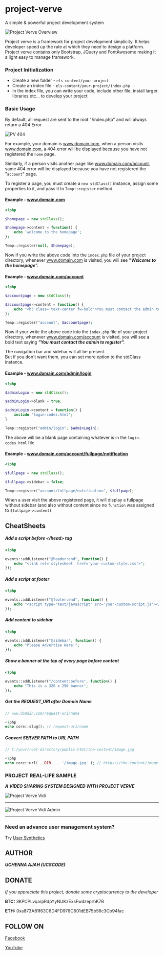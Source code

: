 # project-verve
A simple &amp; powerful project development system

![Project Verve Overview](https://i.imgur.com/z2xxIEj.png "Project verve overview")

Project verve is a framework for project development simplicity. It helps developer speed up the rate at which they need to design a platform. Project verve contains only Bootstrap, JQuery and FontAwesome making it a light easy to manage framework.

### Project Initialization

- Create a new folder - ```els-content/your-project```
- Create an index file - ```els-content/your-project/index.php```
- In the index file, you can write your code, include other file, install larger libraries etc... to develop your project

### Basic Usage

By default, all request are sent to the root "/index.php" and will always return a 404 Error.

![PV 404](https://i.imgur.com/lGqc4mh.png "Project Verve 404 Display")

For example, your domain is www.domain.com, when a person visits www.domain.com, a 404 error will be displayed because you have not registered the ```home``` page.

Similarly, if a person visits another page like www.domain.com/account, same 404 error will be displayed because you have not registered the "```account```" page.

To register a page, you must create a ```new stdClass()``` instance, assign some properties to it, and pass it to ```Temp::register``` method. 

#### Example - www.domain.com

```php
<?php 

$homepage = new stdClass();

$homepage->content = function() {
	echo 'welcome to the homepage';
};

Temp::register(null, $homepage);
```

Now if you write the above code into the ```index.php``` file of your project directory, whenever www.domain.com is visited, you will see ***"Welcome to the homepage".***

#### Example - www.domain.com/account

```php
<?php 

$accountpage = new stdClass();

$accountpage->content = function() {
	echo "<h3 class='text-center fw-bold'>You must contact the admin to register</h3>"
};

Temp::register("account", $accountpage);
```

Now if your write the above code into the ```index.php``` file of your project directory, whenever www.domain.com/account is visited, you will see a bold text saying ***"You must contact the admin to register".***


The navigation bar and sidebar will all be present.\
But if you don't want them, you can set more option to the stdClass instance.

#### Example - www.domain.com/admin/login

```php
<?php 

$adminLogin = new stdClass();

$adminLogin->blank = true;

$adminLogin->content = function() {
	include 'login-codes.html';
}

Temp::register("admin/login", $adminLogin);
```

The above will be a blank page containing whatever is in the ```login-codes.html``` file

#### Example - www.domain.com/account/fullpage/notification

```php
<?php

$fullpage = new stdClass();

$fullpage->sidebar = false;

Temp::register("account/fullpage/notification", $fullpage);
```

When a user visit the above registered page, it will display a fullpage without sidebar (and also without content since no ```function``` was assigned to ```$fullpage->content```)


## CheatSheets

##### Add a script before &lt;/head&gt; tag

```php
<?php

events::addListener("@header:end", function() {
	echo "<link rel='stylesheet' href='your-custom-style.css'>";
});
```

##### Add a script at footer

```php
<?php

events::addListener("@footer:end", function() {
	echo "<script type='text/javascript' src='your-custom-script.js'></script>";
});
```

##### Add content to sidebar

```php
<?php

events::addListener("@sidebar", function() {
	echo "Please Advertise Here!";
});
```

##### Show a banner at the top of every page before content

```php
<?php

events::addListener("/content:before", function() {
	echo "This is a 320 x 250 banner";
});
```

##### Get the REQUEST_URI after Domain Name

```php
// www.domain.com/request-uri/name

<?php
echo core::slug(); // request-uri/name
```

##### Convert SERVER PATH to URL PATH

```php
// C:/your/root-directory/public-html/the-content/image.jpg

<?php
echo core::url( __DIR__ . '/image.jpg' ); // https://the-content/image.jpg
```


### PROJECT REAL-LIFE SAMPLE

***A VIDEO SHARING SYSTEM DESIGNED WITH PROJECT VERVE***

![Project Verve Vidi](https://i.imgur.com/uS1CcjJ.png)

___

![Project Verve Vidi Admin](https://i.imgur.com/XnSjn2z.png)

___


### Need an advance user management system?

Try [User Synthetics](https://github.com/ucscode/user-synthetics "A Profession User Management System")


## AUTHOR

***UCHENNA AJAH (UCSCODE)***

## DONATE

*If you appreciate this project, donate some cryptocurrency to the developer*

**BTC:** 3KPCPLvqarpRdpYyNUKzExsFwdzeprhK7B

**ETH:** 0xa873A81f63C6D4FD976C601dEB75b59c3Cb94fac

## FOLLOW ON

[Facebook](https://facebook.com/ucscode)

[YouTube](https://www.youtube.com/channel/UCPlGBkdI0ydlgAZWoLdmOFg)






